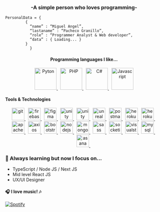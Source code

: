 <h3 align="center">-A simple person who loves programming-</h3>

```shell
PersonalData = {
	 	 { 
		   “name” : “Miguel Angel”,
		   “lastaname” : “Pacheco Granillo”,
		   “role” : “Programmer Analyst & Web developer”,
		   “data” : { Loading... }
		 }
	       }
```

<h4 align="center">Programming languages I like...</h4>
<p align="center">
	<a href='https://www.php.net/manual/es/intro-whatis.php' >
 		<img src="https://www.logo.wine/a/logo/Python_(programming_language)/Python_(programming_language)-Logo.wine.svg" height="70" alt="Pyton">
	</a> &nbsp;
 	<a href='https://www.php.net/manual/es/intro-whatis.php' >
 		<img src="https://seeklogo.com/images/P/PHP-logo-0B2FDC4529-seeklogo.com.png" height="70" alt="PHP">
	</a> &nbsp;
	<a href='https://www.php.net/manual/es/intro-whatis.php' >
		<img src="https://seeklogo.com/images/C/c-sharp-c-logo-02F17714BA-seeklogo.com.png" height="70" alt="C#">
	</a> &nbsp;
	<a href='https://www.python.org' >
		<img src="https://seeklogo.com/images/J/javascript-js-logo-2949701702-seeklogo.com.png" height="70" alt="Javascript">
	</a> 
</p>

<h4>Tools & Technologies</h4>
<p align="center">
	<a href="https://git-scm.com/" target="_blank" rel="noreferrer"> 
					<img src="https://www.vectorlogo.zone/logos/git-scm/git-scm-icon.svg" alt="git" width="40" height="40"/> 
	</a> &nbsp;
	<a href="https://firebase.google.com/" target="_blank" rel="noreferrer"> 
					<img src="https://www.vectorlogo.zone/logos/firebase/firebase-icon.svg" alt="firebase" width="40" height="40"/> 
	</a> &nbsp;
	<a href="https://www.figma.com/" target="_blank" rel="noreferrer"> 
					<img src="https://www.vectorlogo.zone/logos/figma/figma-icon.svg" alt="figma" width="40" height="40"/> 
	</a> &nbsp;
	<a href="https://unity.com/" target="_blank" rel="noreferrer"> 
					<img src="https://www.vectorlogo.zone/logos/unity3d/unity3d-icon.svg" alt="unity" width="40" height="40"/> 
	</a> &nbsp;
	<a href="https://www.netlify.com" target="_blank" rel="noreferrer"> 
					<img src="https://www.vectorlogo.zone/logos/netlify/netlify-icon.svg" alt="unity" width="40" height="40"/> 
	</a> &nbsp;
	<a href="https://unrealengine.com/" target="_blank" rel="noreferrer"> 
					<img src="https://raw.githubusercontent.com/kenangundogan/fontisto/036b7eca71aab1bef8e6a0518f7329f13ed62f6b/icons/svg/brand/unreal-engine.svg" alt="unreal" width="40" height="40"/> 
	</a> &nbsp;
	<a href="https://postman.com" target="_blank" rel="noreferrer"> 
					<img src="https://www.vectorlogo.zone/logos/getpostman/getpostman-icon.svg" alt="postman" width="40" height="40"/> 
	</a> &nbsp;
	<a href="https://heroku.com" target="_blank" rel="noreferrer"> 
					<img src="https://www.vectorlogo.zone/logos/heroku/heroku-icon.svg" alt="heroku" width="40" height="40"/> 
	</a> &nbsp;
	<a href="https://github.com" target="_blank" rel="noreferrer"> 
					<img src="https://www.vectorlogo.zone/logos/github/github-tile.svg" alt="heroku" width="40" height="40"/> 
	</a> &nbsp;
	<a href="https://github.com" target="_blank" rel="noreferrer"> 
					<img src="https://www.vectorlogo.zone/logos/apache/apache-icon.svg" alt="apache" width="40" height="40"/> 
	</a> &nbsp;
	<a href="https://github.com" target="_blank" rel="noreferrer"> 
					<img src="https://www.vectorlogo.zone/logos/axios/axios-icon.svg" alt="axios" width="40" height="40"/> 
	</a> &nbsp;
	<a href="https://github.com" target="_blank" rel="noreferrer"> 
					<img src="https://www.vectorlogo.zone/logos/getbootstrap/getbootstrap-icon.svg" alt="bootstrap" width="40" height="40"/> 
	</a> &nbsp;
	<a href="https://github.com" target="_blank" rel="noreferrer"> 
					<img src="https://www.vectorlogo.zone/logos/nodejs/nodejs-icon.svg" alt="nodejs" width="40" height="40"/> 
	</a> &nbsp;
	<a href="https://github.com" target="_blank" rel="noreferrer"> 
					<img src="https://www.vectorlogo.zone/logos/mongodb/mongodb-icon.svg" alt="mongodb" width="40" height="40"/> 
	</a> &nbsp;
	<a href="https://github.com" target="_blank" rel="noreferrer"> 
					<img src="https://www.vectorlogo.zone/logos/sass-lang/sass-lang-icon.svg" alt="sass" width="40" height="40"/> 
	</a> &nbsp;
	<a href="https://github.com" target="_blank" rel="noreferrer"> 
					<img src="https://www.vectorlogo.zone/logos/socketio/socketio-icon.svg" alt="socketio" width="40" height="40"/> 
	</a> &nbsp;
	<a href="https://github.com" target="_blank" rel="noreferrer"> 
					<img src="https://www.vectorlogo.zone/logos/visualstudio_code/visualstudio_code-icon.svg" alt="visualstudio_code" width="40" height="40"/> 
	</a> &nbsp;
	<a href="https://github.com" target="_blank" rel="noreferrer"> 
					<img src="https://www.vectorlogo.zone/logos/mysql/mysql-icon.svg" alt="mysql" width="40" height="40"/> 
	</a> &nbsp;
	<a href="https://github.com" target="_blank" rel="noreferrer"> 
					<img src="https://upload.vectorlogo.zone/logos/asana/images/cae029cc-73d9-4b0d-83e2-70893c439061.svg" alt="asana" width="40" height="40"/> 
	</a> &nbsp;
</p>

### 🌱 Always learning but now I focus on...
- TypeScript / Node JS / Next JS
- Mid level React JS
- UX/UI Designer
 
#### 🎧 I love music! 🎶
[![Spotify](https://spotify-now-beta.vercel.app/api/spotify?background_color=0d1117&border_color=ffffff)](https://open.spotify.com/user/mickeypacheco)

